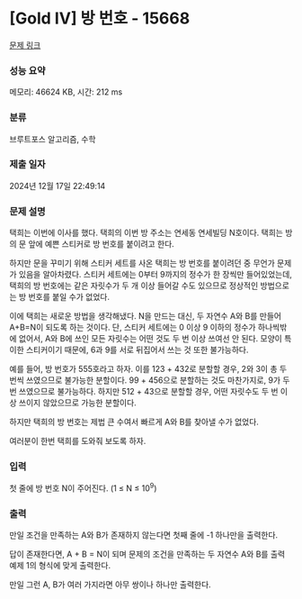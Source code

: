 # [Gold IV] 방 번호 - 15668 

[문제 링크](https://www.acmicpc.net/problem/15668) 

### 성능 요약

메모리: 46624 KB, 시간: 212 ms

### 분류

브루트포스 알고리즘, 수학

### 제출 일자

2024년 12월 17일 22:49:14

### 문제 설명

<p>택희는 이번에 이사를 했다. 택희의 이번 방 주소는 연세동 연세빌딩 N호이다. 택희는 방의 문 앞에 예쁜 스티커로 방 번호를 붙이려고 한다.</p>

<p>하지만 문을 꾸미기 위해 스티커 세트를 사온 택희는 방 번호를 붙이려던 중 무언가 문제가 있음을 알아차렸다. 스티커 세트에는 0부터 9까지의 정수가 한 장씩만 들어있었는데, 택희의 방 번호에는 같은 자릿수가 두 개 이상 들어갈 수도 있으므로 정상적인 방법으로는 방 번호를 붙일 수가 없었다.</p>

<p>이에 택희는 새로운 방법을 생각해냈다. N을 만드는 대신, 두 자연수 A와 B를 만들어 A+B=N이 되도록 하는 것이다. 단, 스티커 세트에는 0 이상 9 이하의 정수가 하나씩밖에 없어서, A와 B에 쓰인 모든 자릿수는 어떤 것도 두 번 이상 쓰여선 안 된다. 모양이 특이한 스티커이기 때문에, 6과 9를 서로 뒤집어서 쓰는 것 또한 불가능하다.</p>

<p>예를 들어, 방 번호가 555호라고 하자. 이를 123 + 432로 분할할 경우, 2와 3이 총 두 번씩 쓰였으므로 불가능한 분할이다. 99 + 456으로 분할하는 것도 마찬가지로, 9가 두 번 쓰였으므로 불가능하다. 하지만 512 + 43으로 분할할 경우, 어떤 자릿수도 두 번 이상 쓰이지 않았으므로 가능한 분할이다.</p>

<p>하지만 택희의 방 번호는 제법 큰 수여서 빠르게 A와 B를 찾아낼 수가 없었다.</p>

<p>여러분이 한번 택희를 도와줘 보도록 하자.</p>

### 입력 

 <p>첫 줄에 방 번호 N이 주어진다. (1 ≤ N ≤ 10<sup>9</sup>)</p>

### 출력 

 <p>만일 조건을 만족하는 A와 B가 존재하지 않는다면 첫째 줄에 -1 하나만을 출력한다.</p>

<p>답이 존재한다면, A + B = N이 되며 문제의 조건을 만족하는 두 자연수 A와 B를 출력 예제 1의 형식에 맞게 출력한다.</p>

<p>만일 그런 A, B가 여러 가지라면 아무 쌍이나 하나만 출력한다.</p>

